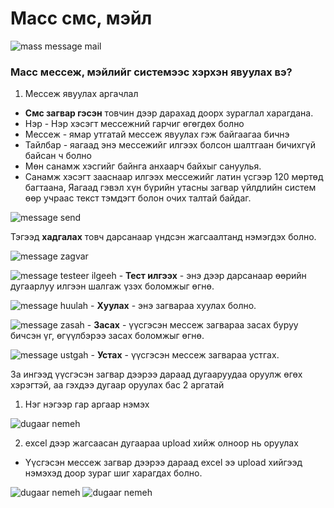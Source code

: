 # Масс смс, мэйл

![mass message mail](/img/mass-sms-mail.png)

### Масс мессеж, мэйлийг системээс хэрхэн явуулах вэ?

1. Мессеж явуулах аргачлал

- **Смс загвар гэсэн** товчин дээр дарахад доорх зураглал харагдана.
- Нэр - Нэр хэсэгт мессежний гарчиг өгөгдөх болно
- Мессеж - ямар утгатай мессеж явуулах гэж байгаагаа бичнэ
- Тайлбар - яагаад энэ мессежийг илгээх болсон шалтгаан бичихгүй байсан ч болно
- Мөн санамж хэсгийг байнга анхаарч байхыг сануулья.
- Санамж хэсэгт зааснаар илгээх мессежийг латин үсгээр 120 мөртөд багтаана, Яагаад гэвэл хүн бүрийн утасны загвар үйлдлийн систем өөр учраас текст тэмдэгт болон очих талтай байдаг.

![message send](/img/sms-zagvar.png)

Тэгээд **хадгалах** товч дарсанаар үндсэн жагсаалтанд нэмэгдэх болно.

![message zagvar](/img/sms-temp.png)

![message testeer ilgeeh](/img/test-ilgeeh.png) - **Тест илгээх** - энэ дээр дарсанаар өөрийн дугаарлуу илгээн шалгаж үзэх боломжыг өгнө.

![message huulah](/img/huulah.png) - **Хуулах** - энэ загвараа хуулах болно.

![message zasah](/img/zasah.png) - **Засах** - үүсгэсэн мессеж загвараа засах буруу бичсэн үг, өгүүлбэрээ засах боломжыг өгнө.

![message ustgah](/img/ustgah.png) - **Устах** - үүсгэсэн мессеж загвараа устгах.

За ингээд үүсгэсэн загвар дээрээ дараад дугааруудаа оруулж өгөх хэрэгтэй, аа гэхдээ дугаар оруулах бас 2 аргатай

1. Нэг нэгээр гар аргаар нэмэх

![dugaar nemeh](/img/one-number.png)

2. excel дээр жагсаасан дугаараа upload хийж олноор нь оруулах

- Үүсгэсэн мессеж загвар дээрээ дараад excel ээ upload хийгээд нэмэхэд доор зураг шиг харагдах болно.

![dugaar nemeh](/img/many-number.png) ![dugaar nemeh](/img/many-dugaar.png)
